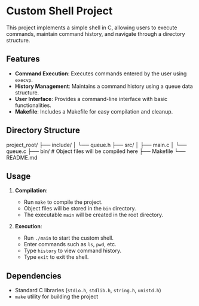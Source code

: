 # Custom Shell Project

This project implements a simple shell in C, allowing users to execute commands, maintain command history, and navigate through a directory structure.

## Features

- **Command Execution**: Executes commands entered by the user using `execvp`.
- **History Management**: Maintains a command history using a queue data structure.
- **User Interface**: Provides a command-line interface with basic functionalities.
- **Makefile**: Includes a Makefile for easy compilation and cleanup.

## Directory Structure

project_root/ 
├── include/ 
│ └── queue.h 
├── src/ 
│ ├── main.c 
│ └── queue.c 
├── bin/ # Object files will be compiled here 
├── Makefile 
└── README.md 

## Usage

1. **Compilation**:
   - Run `make` to compile the project.
   - Object files will be stored in the `bin` directory.
   - The executable `main` will be created in the root directory.

2. **Execution**:
   - Run `./main` to start the custom shell.
   - Enter commands such as `ls`, `pwd`, etc.
   - Type `history` to view command history.
   - Type `exit` to exit the shell.

## Dependencies

- Standard C libraries (`stdio.h`, `stdlib.h`, `string.h`, `unistd.h`)
- `make` utility for building the project

